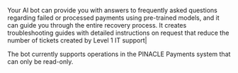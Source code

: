 Your Al bot can provide you with answers to frequently asked questions regarding failed or processed payments using pre-trained models, and it can guide you through the entire recovery process. It creates troubleshooting guides with detailed instructions on request that reduce the number of tickets created by Level 1 IT support|

The bot currently supports operations in the PINACLE Payments system that can only be read-only.